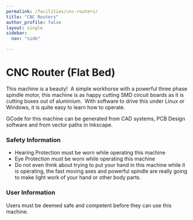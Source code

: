```yaml
---
permalink: /facilities/cnc-routers/
title: "CNC Routers"
author_profile: false
layout: single
sidebar:
  nav: "side"

---
```


# CNC Router (Flat Bed)

This machine is a beauty!  A simple workhorse with a powerful three
phase spindle motor, this machine is as happy cutting SMD circuit boards
as it is cutting boxes out of aluminium.  With software to drive this
under Linux or Windows, it is quite easy to learn how to operate.

GCode for this machine can be generated from CAD systems, PCB Design
software and from vector paths in Inkscape.

### Safety Information

-   Hearing Protection must be worn while operating this machine
-   Eye Protection must be worn while operating this machine
-   Do not even think about trying to put your hand in this machine
    while it is operating, the fast moving axes and powerful spindle are
    really going to make light work of your hand or other body parts.

### User Information

Users must be deemed safe and competent before they can use this
machine.
